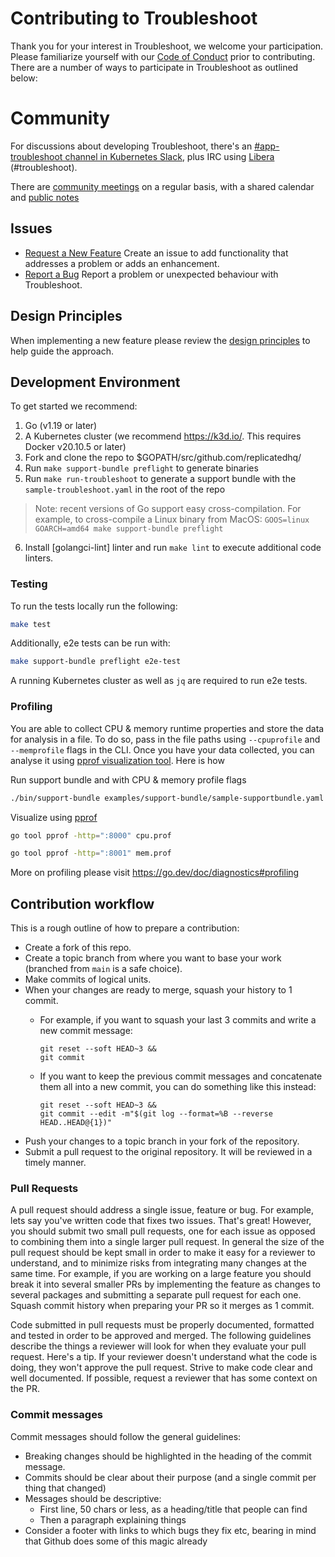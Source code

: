 # Contributing to Troubleshoot

Thank you for your interest in Troubleshoot, we welcome your participation. Please familiarize yourself with our [Code of Conduct](https://github.com/replicatedhq/troubleshoot/blob/main/CODE_OF_CONDUCT.md) prior to contributing. There are a number of ways to participate in Troubleshoot as outlined below:

# Community

For discussions about developing Troubleshoot, there's an [#app-troubleshoot channel in Kubernetes Slack](https://kubernetes.slack.com/channels/app-troubleshoot), plus IRC using [Libera](ircs://irc.libera.chat:6697/#troubleshoot) (#troubleshoot).

There are [community meetings](https://calendar.google.com/calendar/u/0?cid=Y19mMGx1aGhiZGtscGllOGo5dWpicXMwNnN1a0Bncm91cC5jYWxlbmRhci5nb29nbGUuY29t) on a regular basis, with a shared calendar and [public notes](https://hackmd.io/yZbotEHdTg6TfRZBzb8Tcg)

## Issues

- [Request a New Feature](https://github.com/replicatedhq/troubleshoot/issues/new?assignees=&labels=feature&template=feature_enhancement.md) Create an issue to add functionality that addresses a problem or adds an enhancement.
- [Report a Bug](https://github.com/replicatedhq/troubleshoot/issues/new?assignees=&labels=bug&template=bug_report.md) Report a problem or unexpected behaviour with Troubleshoot.

## Design Principles

When implementing a new feature please review the [design principles](./docs/design/design-principles.md) to help guide the approach.

## Development Environment

To get started we recommend:

1. Go (v1.19 or later)
2. A Kubernetes cluster (we recommend <https://k3d.io/>. This requires Docker v20.10.5 or later)
3. Fork and clone the repo to $GOPATH/src/github.com/replicatedhq/
4. Run `make support-bundle preflight` to generate binaries
5. Run `make run-troubleshoot` to generate a support bundle with the `sample-troubleshoot.yaml` in the root of the repo

> Note: recent versions of Go support easy cross-compilation.  For example, to cross-compile a Linux binary from MacOS:
> `GOOS=linux GOARCH=amd64 make support-bundle preflight`

6. Install [golangci-lint] linter and run `make lint` to execute additional code linters.

### Testing

To run the tests locally run the following:

```bash
make test
```

Additionally, e2e tests can be run with:

```bash
make support-bundle preflight e2e-test
```

A running Kubernetes cluster as well as `jq` are required to run e2e tests.

### Profiling

You are able to collect CPU & memory runtime properties and store the data for analysis in a file. To do so, pass in the file paths using `--cpuprofile` and `--memprofile` flags in the CLI. Once you have your data collected, you can analyse it using [pprof visualization tool](https://github.com/google/pprof/blob/main/doc/README.md). Here is how

Run support bundle and with CPU & memory profile flags
```sh
./bin/support-bundle examples/support-bundle/sample-supportbundle.yaml --cpuprofile=cpu.prof --memprofile=mem.prof
```

Visualize using [pprof](https://github.com/google/pprof/blob/main/doc/README.md)
```sh
go tool pprof -http=":8000" cpu.prof

go tool pprof -http=":8001" mem.prof
```

More on profiling please visit https://go.dev/doc/diagnostics#profiling

## Contribution workflow

This is a rough outline of how to prepare a contribution:

- Create a fork of this repo.
- Create a topic branch from where you want to base your work (branched from `main` is a safe choice).
- Make commits of logical units.
- When your changes are ready to merge, squash your history to 1 commit.
  - For example, if you want to squash your last 3 commits and write a new commit message:
      ```
      git reset --soft HEAD~3 &&
      git commit
      ```

  - If you want to keep the previous commit messages and concatenate them all into a new commit, you can do something like this instead:
      ```
      git reset --soft HEAD~3 &&
      git commit --edit -m"$(git log --format=%B --reverse HEAD..HEAD@{1})"
      ```
- Push your changes to a topic branch in your fork of the repository.
- Submit a pull request to the original repository. It will be reviewed in a timely manner.

### Pull Requests

A pull request should address a single issue, feature or bug. For example, lets say you've written code that fixes two issues. That's great! However, you should submit two small pull requests, one for each issue as opposed to combining them into a single larger pull request. In general the size of the pull request should be kept small in order to make it easy for a reviewer to understand, and to minimize risks from integrating many changes at the same time. For example, if you are working on a large feature you should break it into several smaller PRs by implementing the feature as changes to several packages and submitting a separate pull request for each one.  Squash commit history when preparing your PR so it merges as 1 commit.

Code submitted in pull requests must be properly documented, formatted and tested in order to be approved and merged. The following guidelines describe the things a reviewer will look for when they evaluate your pull request. Here's a tip. If your reviewer doesn't understand what the code is doing, they won't approve the pull request. Strive to make code clear and well documented. If possible, request a reviewer that has some context on the PR.

### Commit messages

Commit messages should follow the general guidelines:

- Breaking changes should be highlighted in the heading of the commit message.
- Commits should be clear about their purpose (and a single commit per thing that changed)
- Messages should be descriptive:
  - First line, 50 chars or less, as a heading/title that people can find
  - Then a paragraph explaining things
- Consider a footer with links to which bugs they fix etc, bearing in mind that Github does some of this magic already
